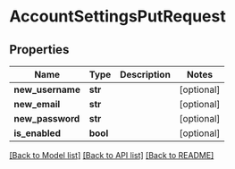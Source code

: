 # AccountSettingsPutRequest


## Properties
Name | Type | Description | Notes
------------ | ------------- | ------------- | -------------
**new_username** | **str** |  | [optional] 
**new_email** | **str** |  | [optional] 
**new_password** | **str** |  | [optional] 
**is_enabled** | **bool** |  | [optional] 

[[Back to Model list]](../README.md#documentation-for-models) [[Back to API list]](../README.md#documentation-for-api-endpoints) [[Back to README]](../README.md)


